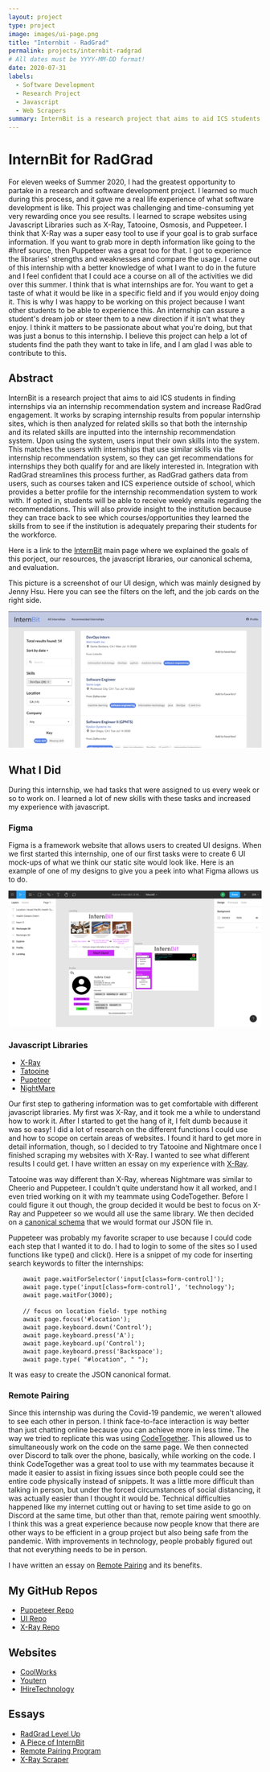 ```yaml
---
layout: project 
type: project
image: images/ui-page.png
title: "Internbit - RadGrad"
permalink: projects/internbit-radgrad
# All dates must be YYYY-MM-DD format!
date: 2020-07-31
labels:
  - Software Development
  - Research Project
  - Javascript
  - Web Scrapers
summary: InternBit is a research project that aims to aid ICS students in finding internships via an internship recommendation system and increase RadGrad engagement. 
---
```

# InternBit for RadGrad

For eleven weeks of Summer 2020, I had the greatest opportunity to partake in a research and software development project.  I learned so much during this process, and it gave me a real life experience of what software development is like.  This project was challenging and time-consuming yet very rewarding once you see results.  I learned to scrape websites using Javascript Libraries such as X-Ray, Tatooine, Osmosis, and Puppeteer.  I think that X-Ray was a super easy tool to use if your goal is to grab surface information.  If you want to grab more in depth information like going to the #href source, then Puppeteer was a great too for that.  I got to experience the libraries' strengths and weaknesses and compare the usage.  I came out of this internship with a better knowledge of what I want to do in the future and I feel confident that I could ace a course on all of the activities we did over this summer.  I think that is what internships are for.  You want to get a taste of what it would be like in a specific field and if you would enjoy doing it.  This is why I was happy to be working on this project because I want other students to be able to experience this.  An internship can assure a student's dream job or steer them to a new direction if it isn't what they enjoy.  I think it matters to be passionate about what you're doing, but that was just a bonus to this internship.  I believe this project can help a lot of students find the path they want to take in life, and I am glad I was able to contribute to this.  

## Abstract

InternBit is a research project that aims to aid ICS students in finding internships via an internship recommendation system and increase RadGrad engagement. It works by scraping internship results from popular internship sites, which is then analyzed for related skills so that both the internship and its related skills are inputted into the internship recommendation system. Upon using the system, users input their own skills into the system. This matches the users with internships that use similar skills via the internship recommendation system, so they can get recommendations for internships they both qualify for and are likely interested in. Integration with RadGrad streamlines this process further, as RadGrad gathers data from users, such as courses taken and ICS experience outside of school, which provides a better profile for the internship recommendation system to work with. If opted in, students will be able to receive weekly emails regarding the recommendations. This will also provide insight to the institution because they can trace back to see which courses/opportunities they learned the skills from to see if the institution is adequately preparing their students for the workforce.

Here is a link to the [InternBit](https://radgrad.github.io/docs/internbit/goals) main page where we explained the goals of this porject, our resources, the javascript libraries, our canonical schema, and evaluation.  

This picture is a screenshot of our UI design, which was mainly designed by Jenny Hsu. Here you can see the filters on the left, and the job cards on the right side.  

<img class="ui large right floated rounded image" src="../images/ui-page.png">

## What I Did

During this internship, we had tasks that were assigned to us every week or so to work on.  I learned a lot of new skills with these tasks and increased my experience with javascript.  

### Figma 

Figma is a framework website that allows users to created UI designs.  When we first started this internship, one of our first tasks were to create 6 UI mock-ups of what we think our static site would look like.  Here is an example of one of my designs to give you a peek into what Figma allows us to do.  

<img class="ui large left floated rounded image" src="../images/Figma.png">


### Javascript Libraries

* [X-Ray](https://www.npmjs.com/package/x-ray)
* [Tatooine](https://www.npmjs.com/package/tatooine)
* [Pupeteer](https://www.npmjs.com/package/puppeteer)
* [NightMare](https://github.com/segmentio/nightmare#api)

Our first step to gathering information was to get comfortable with different javascript libraries.  My first was X-Ray, and it took me a while to understand how to work it.  After I started to get the hang of it, I felt dumb because it was so easy!  I did a lot of research on the different functions I could use and how to scope on certain areas of websites.  I found it hard to get more in detail information, though, so I decided to try Tatooine and Nightmare once I finished scraping my websites with X-Ray.  I wanted to see what different results I could get.  I have written an essay on my experience with [X-Ray](https://auusui.github.io/essays/x-ray-scraper.html). 

Tatooine was way different than X-Ray, whereas Nightmare was similar to Cheerio and Puppeteer.  I couldn't quite understand how it all worked, and I even tried working on it with my teammate using CodeTogether.  Before I could figure it out though, the group decided it would be best to focus on X-Ray and Puppeteer so we would all use the same library.  We then decided on a [canonical schema](https://radgrad.github.io/docs/internbit/canonical-schema) that we would format our JSON file in.  

Puppeteer was probably my favorite scraper to use because I could code each step that I wanted it to do.  I had to login to some of the sites so I used functions like type() and click().  Here is a snippet of my code for inserting search keywords to filter the internships: 

```JS
    await page.waitForSelector('input[class=form-control]');
    await page.type('input[class=form-control]', 'technology');
    await page.waitFor(3000);

    // focus on location field- type nothing
    await page.focus('#location');
    await page.keyboard.down('Control');
    await page.keyboard.press('A');
    await page.keyboard.up('Control');
    await page.keyboard.press('Backspace');
    await page.type( "#location", " ");
```

It was easy to create the JSON canonical format.

### Remote Pairing

Since this internship was during the Covid-19 pandemic, we weren't allowed to see each other in person.  I think face-to-face interaction is way better than just chatting online because you can achieve more in less time.  The way we tried to replicate this was using [CodeTogether](https://www.codetogether.com/).  This allowed us to simultaneously work on the code on the same page.  We then connected over Discord to talk over the phone, basically, while working on the code.  I think CodeTogether was a great tool to use with my teammates because it made it easier to assist in fixing issues since both people could see the entire code physically instead of snippets.  It was a little more difficult than talking in person, but under the forced circumstances of social distancing, it was actually easier than I thought it would be.  Technical difficulties happened like my internet cutting out or having to set time aside to go on Discord at the same time, but other than that, remote pairing went smoothly.  I think this was a great experience because now people know that there are other ways to be efficient in a group project but also being safe from the pandemic.  With improvements in technology, people probably figured out that not everything needs to be in person.  

I have written an essay on [Remote Pairing](https://auusui.github.io/essays/remote-pairing-program.html) and its benefits.  

## My GitHub Repos
* [Puppeteer Repo](https://github.com/radgrad/internbit-scraper-au-Youtern)
* [UI Repo](https://github.com/radgrad/internbit-ui-au)
* [X-Ray Repo](https://github.com/radgrad/internbit-scraper-au-xray)


## Websites
* [CoolWorks](https://www.coolworks.com/search?q=technology)
* [Youtern](https://www.youtern.com/candidate/job_search/quick/results)
* [IHireTechnology](https://www.ihiretechnology.com/search?k=technology&loc=Honolulu,%20HI#!/search/c=&loc=Honolulu,%20HI&d=75&k=technology&o=14&searchtype=page-load)


## Essays

* [RadGrad Level Up](https://auusui.github.io/essays/radgrad-level-up.html)
* [A Piece of InternBit](https://auusui.github.io/essays/a-piece-of-internbit.html)
* [Remote Pairing Program](https://auusui.github.io/essays/remote-pairing-program.html)
* [X-Ray Scraper](https://auusui.github.io/essays/x-ray-scraper.html)






